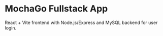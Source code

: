 # MochaGo Fullstack App

React + Vite frontend with Node.js/Express and MySQL backend for user login.